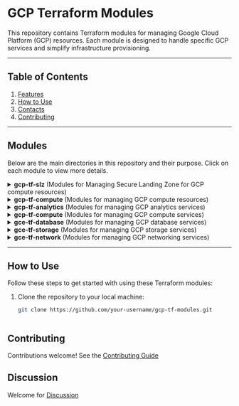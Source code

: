 # GCP Terraform Modules  

This repository contains Terraform modules for managing Google Cloud Platform (GCP) resources. Each module is designed to handle specific GCP services and simplify infrastructure provisioning.

---

## Table of Contents

1. [Features](#features)
2. [How to Use](#how-to-use)
3. [Contacts](#contacts)
4. [Contributing](#contributing)

---

## Modules

Below are the main directories in this repository and their purpose. Click on each module to view more details.

<details>
<summary><b>gcp-tf-slz</b> (Modules for Managing Secure Landing Zone for GCP compute resources)</summary>

| **Service**           | ** Description**                                                   |
|-----------------------|---------------------------------------------------------------------------------|
| **Cloud Apis**        | The `google_project_service` resource enables specified APIs (`gcp_apis_list`) on a GCP project (`project_id`) with options to disable them on resource destruction (`disable_apis_on_destroy`) and manage dependent services (`disable_dependent_apis`). The `for_each` loop ensures that each API in the list is individually configured. |
| **Project**           | The configuration creates a Google Cloud project using the `google_project` resource. It dynamically determines the parent organization or folder based on the provided `folder_id`. The project is linked to a billing account retrieved using the `google_billing_account` data source. Custom options include project labels, tags, deletion policies, and whether to auto-create a default network. |
| **Folder**            | The google_folder resource creates a top-level folder within a GCP organization or another folder. It includes configurable properties such as the folder name, parent organization or folder, tags, and deletion protection for enhanced organization and security management. |
| **Org_Policy**        | The google_organization_policy resource enforces organization-wide constraints on Google Cloud resources. It supports boolean policies for simple enforcement, list policies to allow or deny specific values, and restore policies to revert to default settings. This ensures compliance and governance across the organization.  |
| **Folder_Policy**     | The `google_folder_organization_policy` resource applies organization-level constraints to a specific folder in Google Cloud. It supports boolean, list, and restore policies to enforce rules like access restrictions or allowed values, ensuring governance and compliance within the folder. |
| **Artifact_Registry** | The google_artifact_registry_repository resource creates and manages an Artifact Registry repository in GCP with various configurations, including Docker, Maven, virtual, cleanup, remote repositories, and upstream policies. It dynamically handles nested configurations like tags, version policies, repository formats, and cleanup rules, ensuring flexibility and automation for repository management. |
| **Billing_Budget**    | The `google_billing_budget` resource manages a GCP billing budget with dynamic configurations for specified amounts, filters, thresholds, and update rules. It supports custom periods, notification channels, and detailed budget controls. The associated `google_monitoring_notification_channel` resource sets up email notifications for budget updates. |


<a href="path/to/gcp-tf-slz">Go to Module</a>
</details>

<details>
<summary><b>gcp-tf-compute</b> (Modules for managing GCP compute resources)</summary>

| **Service**           | **Sub-Service & Description**                                                                 |
|-----------------------|-----------------------------------------------------------------------------------------------|
| **Instance Group**    | **Managed Instance Group (MIG):** Module for managing auto-scaling, load-balanced groups of VMs. <br>**Unmanaged Instance Group (UMIG):** Module for manually managed groups of VM instances. |
| **Compute Storage**   | **Custom Image:** Module for creating and managing custom VM images. <br>**Persistent Disk:** Module for managing block storage for VM instances. <br>**Snapshot:** Module for creating and managing snapshots of persistent disks for backups and disaster recovery. |
| **Virtual Machines**  | **VM Template:** Module for creating reusable VM instance templates. <br>**VM Instance:** Module for provisioning and managing individual VM instances with customizable configurations. |

<a href="path/to/gcp-tf-compute">Go to Module</a>
</details>


<details>
<summary><b>gcp-tf-analytics</b> (Modules for managing GCP analytics services)</summary>

| **Service**           | **Sub-Service & Description**                                                                 |
|-----------------------|-----------------------------------------------------------------------------------------------|
| **BigQuery**          | Scalable data warehouse for analytics and reporting.                                         |
| **Composer**          | Managed Apache Airflow service for workflow orchestration.                                   |
| **Looker**            | Enterprise platform for business intelligence and data visualization.                        |
| **Looker Studio**     | Self-service BI and data visualization tool.                                                 |
| **Pub/Sub**           | Messaging service for real-time data ingestion and event-driven systems.                     |
| **Data Pipelines**    | **Data Fusion:** Managed data integration at any scale. <br>**Databricks:** Unified analytics platform for large-scale data engineering. <br>**Dataflow:** Managed service for real-time and batch data processing. <br>**Dataplex:** Intelligent data management and governance. <br>**Dataprep:** Data preparation and cleaning service. <br>**Dataproc:** Managed Spark and Hadoop for batch and stream processing. <br>**Datastream:** Change data capture (CDC) and replication service. |

<a href="path/to/gcp-tf-analytics">Go to Module</a>
</details>

<details>
<summary><b>gcp-tf-compute</b> (Modules for managing GCP compute services)</summary>

| **Service**           | **Sub-Service & Description**                                                                 |
|-----------------------|-----------------------------------------------------------------------------------------------|
| **VM Instances**      | Provision and manage Compute Engine virtual machines.                                         |
| **Instance Groups**   | Managed and unmanaged instance groups for scaling applications.                               |
| **Custom Images**     | Create and manage custom boot images.                                                         |
| **Persistent Disks**  | Block storage for virtual machines.                                                           |
| **Snapshots**         | Backup and restore disk data using snapshots.                                                |

<a href="path/to/gcp-tf-compute">Go to Module</a>
</details>

<details>
<summary><b>gce-tf-database</b> (Modules for managing GCP database services)</summary>

| **Service**           | **Sub-Service & Description**                                                                 |
|-----------------------|-----------------------------------------------------------------------------------------------|
| **Cloud SQL**         | **MySQL:** MySQL Module shall be used to provision gcp cloudsql-mysql instance/database provided by GCP . Individual can use it to provision the with public or private ip , it also cover backup capability. <br>**PostgreSQL:** Managed PostgreSQL databases.<br>**SQL Server:** Managed SQL Server databases. |
| **Spanner**           | Horizontally scalable, strongly consistent relational database.                               |
| **Bigtable**          | Low-latency, high-throughput NoSQL database for analytical workloads.                         |
| **Firestore**         | NoSQL database designed for web and mobile applications.                                      |
| **Memorystore**       | Managed Redis and Memcached for in-memory data storage.                                       |
| **AlloyDB**           | PostgreSQL-compatible database for demanding workloads.                                       |
| **Datastore**         | Serverless NoSQL database for simple queries and scalable storage.                            |
| **Database Migration**| Simplify migrations for Cloud SQL and AlloyDB.                                                |

<a href="path/to/gce-tf-database">Go to Module</a>
</details>

<details>
<summary><b>gce-tf-storage</b> (Modules for managing GCP storage services)</summary>

| **Service**           | **Description**                                                                 |
|-----------------------|---------------------------------------------------------------------------------|
| **Cloud Storage**     | This Terraform code defines a Google Cloud Storage bucket with configurable settings. It uses variables for flexibility and dynamic blocks to manage features like lifecycle rules, versioning, encryption, and website hosting. The code also supports important configurations for access control, retention policies, and logging.                                          |
| **Filestore**         | Fully managed network-attached storage for file sharing.                        |
| **Persistent Disk**   | Block storage for Compute Engine instances.                                     |
| **Archival Storage**  | Cost-effective, durable, and secure long-term storage.                          |

<a href="path/to/gce-tf-storage">Go to Module</a>
</details>


<details>
<summary><b>gce-tf-network</b> (Modules for managing GCP networking services)</summary>

| **Service**           | **Description**                                                                 |
|-----------------------|---------------------------------------------------------------------------------|
| **VPC**               | This Terraform configuration defines a Google Cloud VPC network. It includes options for auto-creating subnetworks, custom routing modes, MTU settings,
 internal IPv6 configurations, and firewall policy enforcement. The VPC is created in the specified project, and default internet gateway routes
 can optionally be deleted upon creation.                           |
| **Cloud CDN**         | Content delivery network to accelerate content delivery.                       |
| **Cloud DNS**         | Scalable and reliable DNS service.                                             |
| **Cloud NAT**         | This Terraform configuration creates a Google Cloud NAT gateway, managing NAT IPs, subnetworks, port allocations, and protocol timeouts. It also enables
 logging and custom NAT rules with source NAT actions and filters.                          |
| **VPC Firewall**      | This Terraform configuration defines a Google Compute Firewall resource with dynamic blocks for logging, allowing, and denying traffic rules. It uses variables for network and project settings and iterates over a list of rules to apply the specified firewall configurations. | 
| **VPC Subnet**        | This Terraform configuration creates Google Cloud subnets using a map of subnet data. It dynamically configures network settings such as CIDR ranges, 
private IP access, logging configurations, and secondary IP ranges. Additionally, it supports flow logs and custom metadata fields if specified, while
 also allowing for optional descriptions, purposes, and roles for each subnet.  |
| **VPC Peering**       | This Terraform configuration creates bidirectional VPC peering between two Google Cloud networks, handling custom route and public IP subnet 
route imports/exports. A `null_resource` ensures dependency management for correct provisioning order.    |
| **Service Networking Connection** | This Terraform configuration creates a Google Cloud Service Networking connection, associating a specified network with a service and reserved peering ranges.
 It also defines a deletion policy and an option to update the connection if creation fails.  |
| **Route** | This Terraform configuration creates a custom route in Google Cloud, specifying destination ranges, network, next hop options (such as gateway, instance, or IP),
 and other routing parameters like tags, priority, and project ID. It's designed to direct traffic through specified next hop configurations, such as VPN tunnels,
 internal load balancers (ILB), or specific instances. |
| **Router** | This Terraform configuration defines a Google Cloud Router resource, including optional Border Gateway Protocol (BGP) configuration for advertising IP ranges and setting
 up BGP parameters like ASN, advertise mode, and keepalive interval. It also supports encrypted interconnect routers and specifies the region and project for deployment. |



<a href="path/to/gce-tf-network">Go to Module</a>
</details>

---

## How to Use

Follow these steps to get started with using these Terraform modules:

1. Clone the repository to your local machine:
   ```bash
   git clone https://github.com/your-username/gcp-tf-modules.git



## Contributing

Contributions welcome! See the [Contributing Guide](https://github.com/GoogleCloudPlatformDevops/gcp-tf-modules/blob/main/CONTRIBUTING.md)

## Discussion

Welcome for [Discussion](https://github.com/orgs/GoogleCloudPlatformDevops/discussions) 



